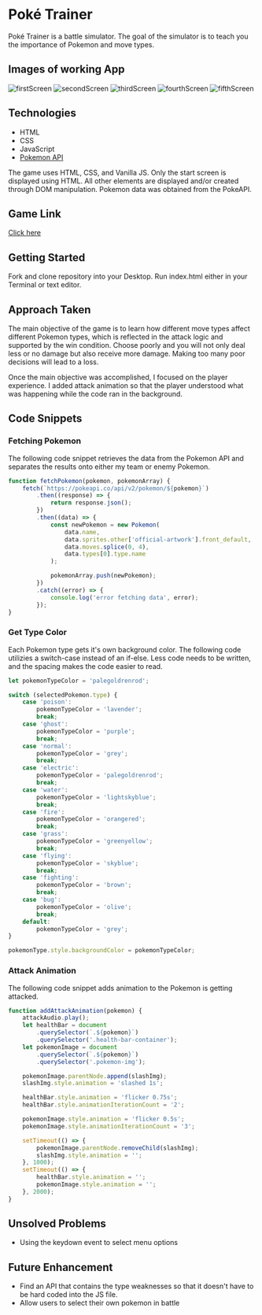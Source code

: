 # Poké Trainer

Poké Trainer is a battle simulator. The goal of the simulator is to teach you the importance of Pokemon and move types.

## Images of working App

![firstScreen](./images/game/home-page.png)
![secondScreen](./images/game/pokemon-selection.png)
![thirdScreen](./images/game/attacked.png)
![fourthScreen](./images/game/you-win.png)
![fifthScreen](./images/game/play-again.png)

## Technologies

- HTML
- CSS
- JavaScript
- [Pokemon API](https://pokeapi.co/)

The game uses HTML, CSS, and Vanilla JS. Only the start screen is displayed using HTML. All other elements are displayed and/or created through DOM manipulation. Pokemon data was obtained from the PokeAPI.

## Game Link

[Click here](https://gongt108.github.io/poke-trainer/)

## Getting Started

Fork and clone repository into your Desktop. Run index.html either in your Terminal or text editor.

## Approach Taken

The main objective of the game is to learn how different move types affect different Pokemon types, which is reflected in the attack logic and supported by the win condition. Choose poorly and you will not only deal less or no damage but also receive more damage. Making too many poor decisions will lead to a loss.

Once the main objective was accomplished, I focused on the player experience. I added attack animation so that the player understood what was happening while the code ran in the background.

## Code Snippets

### Fetching Pokemon

The following code snippet retrieves the data from the Pokemon API and separates the results onto either my team or enemy Pokemon.

```javascript
function fetchPokemon(pokemon, pokemonArray) {
	fetch(`https://pokeapi.co/api/v2/pokemon/${pokemon}`)
		.then((response) => {
			return response.json();
		})
		.then((data) => {
			const newPokemon = new Pokemon(
				data.name,
				data.sprites.other['official-artwork'].front_default,
				data.moves.splice(0, 4),
				data.types[0].type.name
			);

			pokemonArray.push(newPokemon);
		})
		.catch((error) => {
			console.log('error fetching data', error);
		});
}
```

### Get Type Color

Each Pokemon type gets it's own background color. The following code utilizies a switch-case instead of an if-else. Less code needs to be written, and the spacing makes the code easier to read.

```javascript
let pokemonTypeColor = 'palegoldrenrod';

switch (selectedPokemon.type) {
	case 'poison':
		pokemonTypeColor = 'lavender';
		break;
	case 'ghost':
		pokemonTypeColor = 'purple';
		break;
	case 'normal':
		pokemonTypeColor = 'grey';
		break;
	case 'electric':
		pokemonTypeColor = 'palegoldrenrod';
		break;
	case 'water':
		pokemonTypeColor = 'lightskyblue';
		break;
	case 'fire':
		pokemonTypeColor = 'orangered';
		break;
	case 'grass':
		pokemonTypeColor = 'greenyellow';
		break;
	case 'flying':
		pokemonTypeColor = 'skyblue';
		break;
	case 'fighting':
		pokemonTypeColor = 'brown';
		break;
	case 'bug':
		pokemonTypeColor = 'olive';
		break;
	default:
		pokemonTypeColor = 'grey';
}

pokemonType.style.backgroundColor = pokemonTypeColor;
```

### Attack Animation

The following code snippet adds animation to the Pokemon is getting attacked.

```javascript
function addAttackAnimation(pokemon) {
	attackAudio.play();
	let healthBar = document
		.querySelector(`.${pokemon}`)
		.querySelector('.health-bar-container');
	let pokemonImage = document
		.querySelector(`.${pokemon}`)
		.querySelector('.pokemon-img');

	pokemonImage.parentNode.append(slashImg);
	slashImg.style.animation = 'slashed 1s';

	healthBar.style.animation = 'flicker 0.75s';
	healthBar.style.animationIterationCount = '2';

	pokemonImage.style.animation = 'flicker 0.5s';
	pokemonImage.style.animationIterationCount = '3';

	setTimeout(() => {
		pokemonImage.parentNode.removeChild(slashImg);
		slashImg.style.animation = '';
	}, 1000);
	setTimeout(() => {
		healthBar.style.animation = '';
		pokemonImage.style.animation = '';
	}, 2000);
}
```

## Unsolved Problems

- Using the keydown event to select menu options

## Future Enhancement

- Find an API that contains the type weaknesses so that it doesn't have to be hard coded into the JS file.
- Allow users to select their own pokemon in battle

